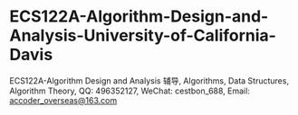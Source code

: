 # ECS122A-Algorithm-Design-and-Analysis-University-of-California-Davis
ECS122A-Algorithm Design and Analysis 辅导, Algorithms, Data Structures, Algorithm Theory, QQ: 496352127, WeChat: cestbon_688, Email: accoder_overseas@163.com
